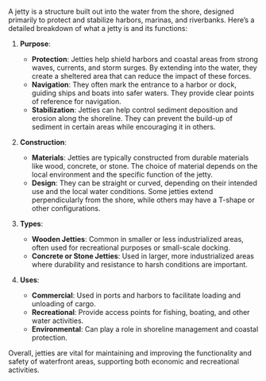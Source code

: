 A jetty is a structure built out into the water from the shore, designed primarily to protect and stabilize harbors, marinas, and riverbanks. Here’s a detailed breakdown of what a jetty is and its functions:

1. **Purpose**:
   - **Protection**: Jetties help shield harbors and coastal areas from strong waves, currents, and storm surges. By extending into the water, they create a sheltered area that can reduce the impact of these forces.
   - **Navigation**: They often mark the entrance to a harbor or dock, guiding ships and boats into safer waters. They provide clear points of reference for navigation.
   - **Stabilization**: Jetties can help control sediment deposition and erosion along the shoreline. They can prevent the build-up of sediment in certain areas while encouraging it in others.

2. **Construction**:
   - **Materials**: Jetties are typically constructed from durable materials like wood, concrete, or stone. The choice of material depends on the local environment and the specific function of the jetty.
   - **Design**: They can be straight or curved, depending on their intended use and the local water conditions. Some jetties extend perpendicularly from the shore, while others may have a T-shape or other configurations.

3. **Types**:
   - **Wooden Jetties**: Common in smaller or less industrialized areas, often used for recreational purposes or small-scale docking.
   - **Concrete or Stone Jetties**: Used in larger, more industrialized areas where durability and resistance to harsh conditions are important.

4. **Uses**:
   - **Commercial**: Used in ports and harbors to facilitate loading and unloading of cargo.
   - **Recreational**: Provide access points for fishing, boating, and other water activities.
   - **Environmental**: Can play a role in shoreline management and coastal protection.

Overall, jetties are vital for maintaining and improving the functionality and safety of waterfront areas, supporting both economic and recreational activities.